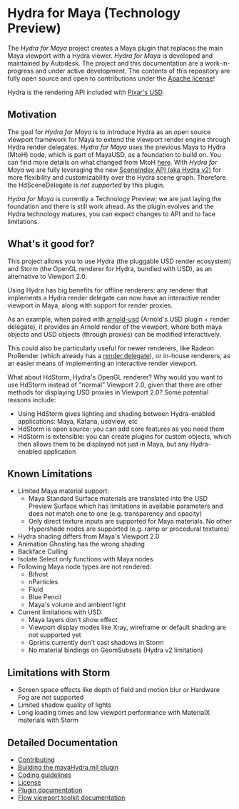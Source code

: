 # Hydra for Maya (Technology Preview)

The _Hydra for Maya_ project creates a Maya plugin that replaces the main Maya viewport with a Hydra viewer. _Hydra for Maya_ is developed and maintained by Autodesk. The project and this documentation are a work-in-progress and under active development. The contents of this repository are fully open source and open to contributions under the [Apache license](./doc/LICENSE.md)!

Hydra is the rendering API included with [Pixar's USD](http://openusd.org/).

## Motivation

The goal for _Hydra for Maya_ is to introduce Hydra as an open source viewport framework for Maya to extend the viewport render engine through Hydra render delegates. _Hydra for Maya_ uses the previous Maya to Hydra (MtoH) code, which is part of MayaUSD, as a foundation to build on. You can find more details on what changed from MtoH [here](./doc/mayaHydraDetails.md). 
With _Hydra for Maya_ we are fully leveraging the new [SceneIndex API (aka Hydra v2)](https://openusd.org/release/api/class_hd_scene_index_base.html#details) for more flexibility and customizability over the Hydra scene graph. Therefore the HdSceneDelegate is *not supported* by this plugin.

_Hydra for Maya_ is currently a Technology Preview; we are just laying the foundation and there is still work ahead. As the plugin evolves and the Hydra technology matures, you can expect changes to API and to face limitations.

## What's it good for?

This project allows you to use Hydra (the pluggable USD render ecosystem)
and Storm (the OpenGL renderer for Hydra, bundled with USD), as an
alternative to Viewport 2.0.

Using Hydra has big benefits for offline renderers: any renderer that
implements a Hydra render delegate can now have an interactive render viewport
in Maya, along with support for render proxies.

As an example, when paired with
[arnold-usd](https://github.com/Autodesk/arnold-usd) (Arnold's USD plugin +
render delegate), it provides an Arnold render of the viewport, where both maya
objects and USD objects (through proxies) can be modified interactively.

This could also be particularly useful for newer renderers, like Radeon
ProRender (which already has a
[render delegate](https://github.com/GPUOpen-LibrariesAndSDKs/RadeonProRenderUSD)),
or in-house renderers, as an easier means of implementing an interactive
render viewport.

What about HdStorm, Hydra's OpenGL renderer? Why would you want to use HdStorm
instead of "normal" Viewport 2.0, given that there are other methods for displaying
USD proxies in Viewport 2.0? Some potential reasons include: 

- Using HdStorm gives lighting and shading between Hydra-enabled applications:
  Maya, Katana, usdview, etc
- HdStorm is open source: you can add core features as you need them
- HdStorm is extensible: you can create plugins for custom objects, which then allows
  them to be displayed not just in Maya, but any Hydra-enabled application

## Known Limitations

- Limited Maya material support:
  - Maya Standard Surface materials are translated into the USD Preview Surface which has limitations in available parameters and does not match one to one (e.g. transparency and opacity)
  - Only direct texture inputs are supported for Maya materials. No other Hypershade nodes are supported (e.g. ramp or procedural textures)
- Hydra shading differs from Maya's Viewport 2.0
- Animation Ghosting has the wrong shading
- Backface Culling
- Isolate Select only functions with Maya nodes
- Following Maya node types are not rendered:
  - Bifrost
  - nParticles
  - Fluid
  - Blue Pencil
  - Maya's volume and ambient light
- Current limitations with USD:
  - Maya layers don't show effect
  - Viewport display modes like Xray, wireframe or default shading are not supported yet
  - Gprims currently don't cast shadows in Storm
  - No material bindings on GeomSubsets (Hydra v2 limitation)

## Limitations with Storm
- Screen space effects like depth of field and motion blur or Hardware Fog are not supported
- Limited shadow quality of lights
- Long loading times and low viewport performance with MaterialX materials with Storm


## Detailed Documentation

+ [Contributing](./doc/CONTRIBUTING.md)
+ [Building the mayaHydra.mll plugin](./doc/build.md)
+ [Coding guidelines](./doc/codingGuidelines.md)
+ [License](./doc/LICENSE.md)
+ [Plugin documentation](./README_DOC.md)
+ [Flow viewport toolkit documentation](./doc/flowViewportToolkit.md)